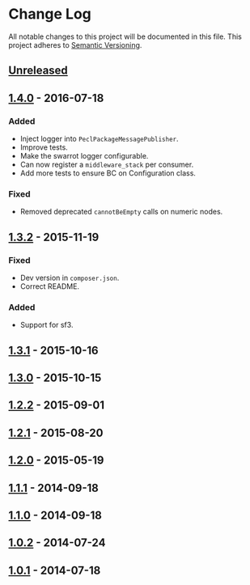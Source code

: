 # Change Log

All notable changes to this project will be documented in this file.
This project adheres to [Semantic Versioning](http://semver.org/).

## [Unreleased]

## [1.4.0] - 2016-07-18

### Added

- Inject logger into `PeclPackageMessagePublisher`.
- Improve tests.
- Make the swarrot logger configurable.
- Can now register a `middleware_stack` per consumer.
- Add more tests to ensure BC on Configuration class.

### Fixed

- Removed deprecated `cannotBeEmpty` calls on numeric nodes.

## [1.3.2] - 2015-11-19

### Fixed

- Dev version in `composer.json`.
- Correct README.

### Added

- Support for sf3.

## [1.3.1] - 2015-10-16

## [1.3.0] - 2015-10-15

## [1.2.2] - 2015-09-01

## [1.2.1] - 2015-08-20

## [1.2.0] - 2015-05-19

## [1.1.1] - 2014-09-18

## [1.1.0] - 2014-09-18

## [1.0.2] - 2014-07-24

## [1.0.1] - 2014-07-18

[Unreleased]: https://github.com/swarrot/swarrot/compare/v1.4.0...HEAD
[1.4.0]: https://github.com/swarrot/swarrot/compare/v1.3.2...v1.4.0
[1.3.2]: https://github.com/swarrot/swarrot/compare/v1.3.1...v1.3.2
[1.3.1]: https://github.com/swarrot/swarrot/compare/v1.3.0...v1.3.1
[1.3.0]: https://github.com/swarrot/swarrot/compare/v1.2.2...v1.3.0
[1.2.2]: https://github.com/swarrot/swarrot/compare/v1.2.1...v1.2.2
[1.2.1]: https://github.com/swarrot/swarrot/compare/v1.2.0...v1.2.1
[1.2.0]: https://github.com/swarrot/swarrot/compare/v1.1.1...v1.2.0
[1.1.1]: https://github.com/swarrot/swarrot/compare/v1.1.0...v1.1.1
[1.1.0]: https://github.com/swarrot/swarrot/compare/v1.0.2...v1.1.0
[1.0.2]: https://github.com/swarrot/swarrot/compare/v1.0.1...v1.0.2
[1.0.1]: https://github.com/swarrot/swarrot/compare/v1.0.0...v1.0.1
